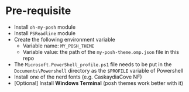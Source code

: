 # Pre-requisite
- Install `oh-my-posh` module
- Install `PSReadline` module
- Create the following environment variable
  - Variable name: `MY_POSH_THEME`
  - Variable value: the path of the `my-posh-theme.omp.json` file in this repo
- The `Microsoft.PowerShell_profile.ps1` file needs to be put in the `Documents\Powershell` directory as the `$PROFILE` variable of Powershell
- Install one of the nerd fonts (e.g. CaskaydiaCove NF)
- [Optional] Install <b>Windows Terminal</b> (posh themes work better with it)
